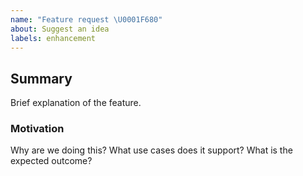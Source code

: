 ```yaml
---
name: "Feature request \U0001F680"
about: Suggest an idea
labels: enhancement
---
```


## Summary

Brief explanation of the feature.

### Motivation

Why are we doing this? What use cases does it support? What is the expected outcome?
